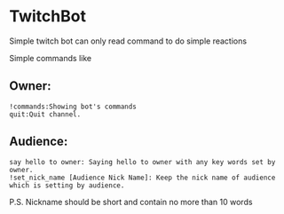 # TwitchBot
Simple twitch bot can only read command to do simple reactions

Simple commands like

## Owner:

    !commands:Showing bot's commands
    quit:Quit channel.
    
## Audience:
    
    say hello to owner: Saying hello to owner with any key words set by owner.
    !set_nick_name [Audience Nick Name]: Keep the nick name of audience which is setting by audience.
     
P.S. Nickname should be short and contain no more than 10 words

